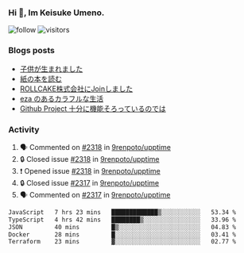 ### Hi 👋, Im Keisuke Umeno.

<!--
**9renpoto/9renpoto** is a ✨ _special_ ✨ repository because its `README.md` (this file) appears on your GitHub profile.

Here are some ideas to get you started:

- 🔭 I’m currently working on ...
- 🌱 I’m currently learning ...
- 👯 I’m looking to collaborate on ...
- 🤔 I’m looking for help with ...
- 💬 Ask me about ...
- 📫 How to reach me: ...
- 😄 Pronouns: ...
- ⚡ Fun fact: ...
-->

![follow](https://img.shields.io/github/followers/9renpoto?label=Follow&style=social)
![visitors](https://komarev.com/ghpvc/?username=9renpoto&label=Profile%20views&color=0e75b6&style=flat)

### Blogs posts

<!-- BLOG-POST-LIST:START -->
- [子供が生まれました](https://9renpoto.win/entry/2024/04/18/hello-world)
- [紙の本を読む](https://9renpoto.win/entry/2024/02/25/reading-papar-book)
- [ROLLCAKE株式会社にJoinしました](https://9renpoto.win/entry/2024/02/11/join)
- [eza のあるカラフルな生活](https://9renpoto.win/entry/2024/02/01/eza)
- [Github Project 十分に機能そろっているのでは](https://9renpoto.win/entry/2024/01/14/gh-projects)
<!-- BLOG-POST-LIST:END -->

### Activity

<!--START_SECTION:activity-->
1. 🗣 Commented on [#2318](https://github.com/9renpoto/upptime/issues/2318#issuecomment-2099225455) in [9renpoto/upptime](https://github.com/9renpoto/upptime)
2. 🔒 Closed issue [#2318](https://github.com/9renpoto/upptime/issues/2318) in [9renpoto/upptime](https://github.com/9renpoto/upptime)
3. ❗ Opened issue [#2318](https://github.com/9renpoto/upptime/issues/2318) in [9renpoto/upptime](https://github.com/9renpoto/upptime)
4. 🔒 Closed issue [#2317](https://github.com/9renpoto/upptime/issues/2317) in [9renpoto/upptime](https://github.com/9renpoto/upptime)
5. 🗣 Commented on [#2317](https://github.com/9renpoto/upptime/issues/2317#issuecomment-2094721826) in [9renpoto/upptime](https://github.com/9renpoto/upptime)
<!--END_SECTION:activity-->

<!--START_SECTION:waka-->

```txt
JavaScript   7 hrs 23 mins   █████████████▒░░░░░░░░░░░   53.34 %
TypeScript   4 hrs 42 mins   ████████▒░░░░░░░░░░░░░░░░   33.96 %
JSON         40 mins         █▒░░░░░░░░░░░░░░░░░░░░░░░   04.83 %
Docker       28 mins         █░░░░░░░░░░░░░░░░░░░░░░░░   03.41 %
Terraform    23 mins         ▓░░░░░░░░░░░░░░░░░░░░░░░░   02.77 %
```

<!--END_SECTION:waka-->
